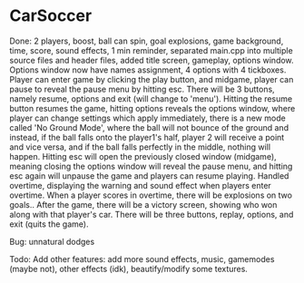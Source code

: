 # CarSoccer

Done: 2 players, boost, ball can spin, goal explosions, game background, time, score, sound effects, 1 min reminder, separated main.cpp into multiple source files and header files, added title screen, gameplay, options window. Options window now have names assignment, 4 options with 4 tickboxes. Player can enter game by clicking the play button, and midgame, player can pause to reveal the pause menu by hitting esc. There will be 3 buttons, namely resume, options and exit (will change to 'menu'). Hitting the resume button resumes the game, hitting options reveals the options window, where player can change settings which apply immediately, there is a new mode called 'No Ground Mode', where the ball will not bounce of the ground and instead, if the ball falls onto the player1's half, player 2 will receive a point and vice versa, and if the ball falls perfectly in the middle, nothing will happen. Hitting esc will open the previously closed window (midgame), meaning closing the options window will reveal the pause menu, and hitting esc again will unpause the game and players can resume playing. Handled overtime, displaying the warning and sound effect when players enter overtime. When a player scores in overtime, there will be explosions on two goals.. After the game, there will be a victory screen, showing who won along with that player's car. There will be three buttons, replay, options, and exit (quits the game).

Bug: unnatural dodges

Todo: Add other features: add more sound effects, music, gamemodes (maybe not), other effects (idk), beautify/modify some textures.
